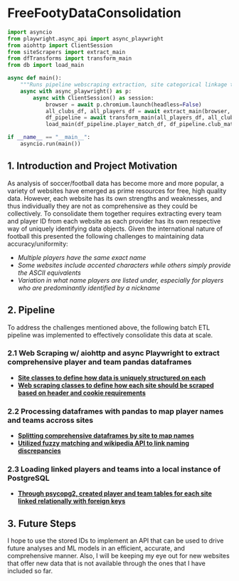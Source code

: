 # FreeFootyDataConsolidation

```python
import asyncio
from playwright.async_api import async_playwright
from aiohttp import ClientSession
from siteScrapers import extract_main
from dfTransforms import transform_main
from db import load_main

async def main():
    """Runs pipeline webscraping extraction, site categorical linkage transforms, and loads into an instance PostgreSQL"""
    async with async_playwright() as p:
        async with ClientSession() as session:
            browser = await p.chromium.launch(headless=False)
            all_clubs_df, all_players_df = await extract_main(browser, session)
            df_pipeline = await transform_main(all_players_df, all_clubs_df, session)
            load_main(df_pipeline.player_match_df, df_pipeline.club_match_df)

if __name__ == "__main__":
    asyncio.run(main())
```

## 1. Introduction and Project Motivation
As analysis of soccer/football data has become more and more popular, a variety of websites have emerged as prime resources for free, high quality data. However,
each website has its own strengths and weaknesses, and thus individually they are not as comprehensive as they could be collectively. To consolidate them together
requires extracting every team and player ID from each website as each provider has its own respective way of uniquely identifying data objects. Given the
international nature of football this presented the following challenges to maintaining data accuracy/uniformity:
- *Multiple players have the same exact name*
- *Some websites include accented characters while others simply provide the ASCII equivalents*
- *Variation in what name players are listed under, especially for players who are predominantly identified by a nickname*

## 2. Pipeline
To address the challenges mentioned above, the following batch ETL pipeline was implemented to effectively consolidate this data at scale.
### 2.1 Web Scraping w/ aiohttp and async Playwright to extract comprehensive player and team pandas dataframes
- [**Site classes to define how data is uniquely structured on each**](https://github.com/emarrow40/FreeFootyDataConsolidation/blob/main/sites.py)
- [**Web scraping classes to define how each site should be scraped based on header and cookie requirements**](https://github.com/emarrow40/FreeFootyDataConsolidation/blob/main/siteScrapers.py)
### 2.2 Processing dataframes with pandas to map player names and teams accross sites
- [**Splitting comprehensive dataframes by site to map names**](https://github.com/emarrow40/FreeFootyDataConsolidation/blob/main/dfTransforms.py)
- [**Utilized fuzzy matching and wikipedia API to link naming discrepancies**](https://github.com/emarrow40/FreeFootyDataConsolidation/blob/main/nameMatches.py)
### 2.3 Loading linked players and teams into a local instance of PostgreSQL
- [**Through psycopg2, created player and team tables for each site linked relationally with foreign keys**](https://github.com/emarrow40/FreeFootyDataConsolidation/blob/main/db.py)

## 3. Future Steps
I hope to use the stored IDs to implement an API that can be used to drive future analyses and ML models in an efficient, accurate, and comprehensive manner. Also,
I will be keeping my eye out for new websites that offer new data that is not available through the ones that I have included so far.